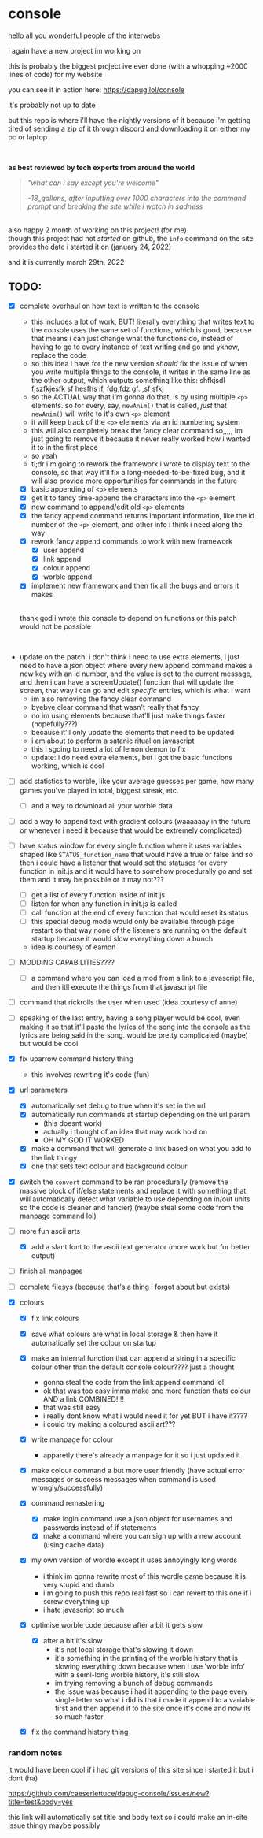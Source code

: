 # console

hello all you wonderful people of the interwebs

i again have a new project im working on

this is probably the biggest project ive ever done (with a whopping ~2000 lines of code) for my website

you can see it in action here: https://dapug.lol/console

it's probably not up to date 

but this repo is where i'll have the nightly versions of it because i'm getting tired of sending a zip of it through discord and downloading it on either my pc or laptop

<br>

____as best reviewed by tech experts from around the world____

> *"what can i say except you're welcome"* <br>
> 
> *-18_gallons, after inputting over 1000 characters into the command prompt and breaking the site while i watch in sadness* 

<br> also happy 2 month of working on this project! (for me)<br>
though this project had not *started* on github, the `info` command on the site provides the date i started it on (january 24, 2022)<br>

and it is currently march 29th, 2022


## TODO:

- [x] complete overhaul on how text is written to the console
  - this includes a lot of work, BUT! literally everything that writes text to the console uses the same set of functions, which is good, because that means i can just change what the functions do, instead of having to go to every instance of text writing and go and yknow, replace the code
  - so this idea i have for the new version *should* fix the issue of when you write multiple things to the console, it writes in the same line as the other output, which outputs something like this: shfkjsdl fjszfkjesfk sf hesfhs if,  fdg,fdz gf. ,sf sfkj
  - so the ACTUAL way that i'm gonna do that, is by using multiple `<p>` elements. so for every, say, `newAnim()` that is called, *just* that `newAnim()` will write to it's own `<p>` element
  - it will keep track of the `<p>` elements via an id numbering system
  - this will also completely break the fancy clear command so,,,,, im just going to remove it because it never really worked how i wanted it to in the first place
  - so yeah
  - tl;dr i'm going to rework the framework i wrote to display text to the console, so that way it'll fix a long-needed-to-be-fixed bug, and it will also provide more opportunities for commands in the future
  - [x] basic appending of `<p>` elements
  - [x] get it to fancy time-append the characters into the `<p>` element
  - [x] new command to append/edit old `<p>` elements
  - [x] the fancy append command returns important information, like the id number of the `<p>` element, and other info i think i need along the way
  - [x] rework fancy append commands to work with new framework
    - [x] user append
    - [x] link append
    - [x] colour append
    - [x] worble append
  - [x] implement new framework and then fix all the bugs and errors it makes

  <br> thank god i wrote this console to depend on functions or this patch would not be possible

  <br>
- update on the patch: i don't think i need to use extra elements, i just need to have a json object where every new append command makes a new key with an id number, and the value is set to the current message, and then i can have a screenUpdate() function that will update the screen, that way i can go and edit *specific* entries, which is what i want
   - im also removing the fancy clear command
   - byebye clear command that wasn't really that fancy
   - no im using elements because that'll just make things faster (hopefully???)
  - because it'll only update the elements that need to be updated
  - i am about to perform a satanic ritual on javascript
  - this i sgoing to need a lot of lemon demon to fix
  - update: i do need extra elements, but i got the basic functions working, which is cool


- [ ] add statistics to worble, like your average guesses per game, how many games you've played in total, biggest streak, etc.
  - [ ] and a way to download all your worble data

- [ ] add a way to append text with gradient colours (waaaaaay in the future or whenever i need it because that would be extremely complicated)

- [ ] have status window for every single function where it uses variables shaped like `STATUS_function_name` that would have a true or false and so then i could have a listener that would set the statuses for every function in init.js and it would have to somehow procedurally go and set them and it may be possible or it may not???
  - [ ] get a list of every function inside of init.js
  - [ ] listen for when any function in init.js is called
  - [ ] call function at the end of every function that would reset its status
  - [ ] this special debug mode would only be available through page restart so that way none of the listeners are running on the default startup because it would slow everything down a bunch
  - idea is courtesy of eamon

- [ ] MODDING CAPABILITIES????
  - [ ] a command where you can load a mod from a link to a javascript file, and then itll execute the things from that javascript file

- [ ] command that rickrolls the user when used (idea courtesy of anne)

- [ ] speaking of the last entry, having a song player would be cool, even making it so that it'll paste the lyrics of the song into the console as the lyrics are being said in the song. would be pretty complicated (maybe) but would be cool

- [x] fix uparrow command history thing
  - this involves rewriting it's code (fun)

- [x] url parameters
  - [x] automatically set debug to true when it's set in the url
  - [x] automatically run commands at startup depending on the url param
    - (this doesnt work)
    - actually i thought of an idea that may work hold on
    - OH MY GOD IT WORKED
  - [x] make a command that will generate a link based on what you add to the link thingy
  - [x] one that sets text colour and background colour
- [x] switch the `convert` command to be ran procedurally (remove the massive block of if/else statements and replace it with something that will automatically detect what variable to use depending on in/out units so the code is cleaner and fancier) (maybe steal some code from the manpage command lol)
- [ ] more fun ascii arts
  - [x] add a slant font to the ascii text generator (more work but for better output)
- [ ] finish all manpages
- [ ] complete filesys (because that's a thing i forgot about but exists)
- [x] colours
  - [x] fix link colours
  - [x] save what colours are what in local storage & then have it automatically set the colour on startup
  - [x] make an internal function that can append a string in a specific colour other than the default console colour???? just a thought
    - gonna steal the code from the link append command lol
    - ok that was too easy imma make one more function thats colour AND a link COMBINED!!!!
    - that was still easy
    - i really dont know what i would need it for yet BUT i have it????
    - i could try making a coloured ascii art???
  - [x] write manpage for colour
    - apparetly there's already a manpage for it so i just updated it
  - [x] make colour command a but more user friendly (have actual error messages or success messages when command is used wrongly/successfully)
  - [x] command remastering
    - [x] make login command use a json object for usernames and passwords instead of if statements
    - [x] make a command where you can sign up with a new account (using cache data)

  - [x] my own version of wordle except it uses annoyingly long words
    - i think im gonna rewrite most of this wordle game because it is very stupid and dumb
    - i'm going to push this repo real fast so i can revert to this one if i screw everything up
    - i hate javascript so much

  - [x] optimise worble code because after a bit it gets slow
    - [x] after a bit it's slow
      - it's not local storage that's slowing it down
      - it's something in the printing of the worble history that is slowing everything down because when i use 'worble info' with a semi-long worble history, it's still slow
      - im trying removing a bunch of debug commands
      - the issue was because i had it appending to the page every single letter so what i did is that i made it append to a variable first and then append it to the site once it's done and now its so much faster
  - [x] fix the command history thing

  

### random notes

it would have been cool if i had git versions of this site since i started it but i dont (ha) 

https://github.com/caeserlettuce/dapug-console/issues/new?title=test&body=yes

this link will automatically set title and body text so i could make an in-site issue thingy maybe possibly